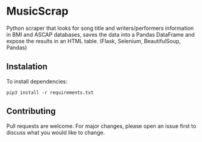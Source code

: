 # MusicScrap
Python scraper that looks for song title and writers/performers information in BMI and ASCAP databases, saves the data into a Pandas DataFrame and expose the results in an HTML table. (Flask, Selenium, BeautifulSoup, Pandas)

## Instalation
To install dependencies:

`pip3 install -r requirements.txt`

## Contributing
Pull requests are welcome. For major changes, please open an issue first to discuss what you would like to change.
